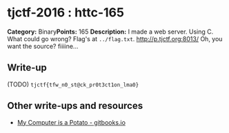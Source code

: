 # tjctf-2016 : httc-165

**Category:** Binary**Points:** 165
**Description:** I made a web server. Using C. What could go wrong? Flag's at `../flag.txt`. http://p.tjctf.org:8013/ Oh, you want the source? fiiiine...

## Write-up

(TODO)
`tjctf{tfw_n0_st@ck_pr0t3ct1on_lma0}`

## Other write-ups and resources

* [My Computer is a Potato - gitbooks.io](https://bobacadodl.gitbooks.io/tjctf-2016-writeups/content/Binaries%20R%20done/httc_190_pts.html)
